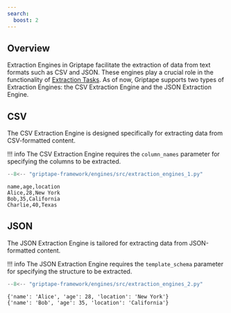 ```yaml
---
search:
  boost: 2 
---
```


## Overview
Extraction Engines in Griptape facilitate the extraction of data from text formats such as CSV and JSON.
These engines play a crucial role in the functionality of [Extraction Tasks](../../griptape-framework/structures/tasks.md).
As of now, Griptape supports two types of Extraction Engines: the CSV Extraction Engine and the JSON Extraction Engine.

## CSV

The CSV Extraction Engine is designed specifically for extracting data from CSV-formatted content.

!!! info
    The CSV Extraction Engine requires the `column_names` parameter for specifying the columns to be extracted.

```python
--8<-- "griptape-framework/engines/src/extraction_engines_1.py"
```
```
name,age,location
Alice,28,New York
Bob,35,California
Charlie,40,Texas
```

## JSON

The JSON Extraction Engine is tailored for extracting data from JSON-formatted content. 

!!! info
    The JSON Extraction Engine requires the `template_schema` parameter for specifying the structure to be extracted.

```python
--8<-- "griptape-framework/engines/src/extraction_engines_2.py"
```
```
{'name': 'Alice', 'age': 28, 'location': 'New York'}
{'name': 'Bob', 'age': 35, 'location': 'California'}
```

